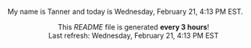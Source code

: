 My name is Tanner and today is Wednesday, February 21, 4:13 PM EST.

<p align="center">This <i>README</i> file is generated <b>every 3 hours</b>!</br>Last refresh: Wednesday, February 21, 4:13 PM EST<br /></p>

